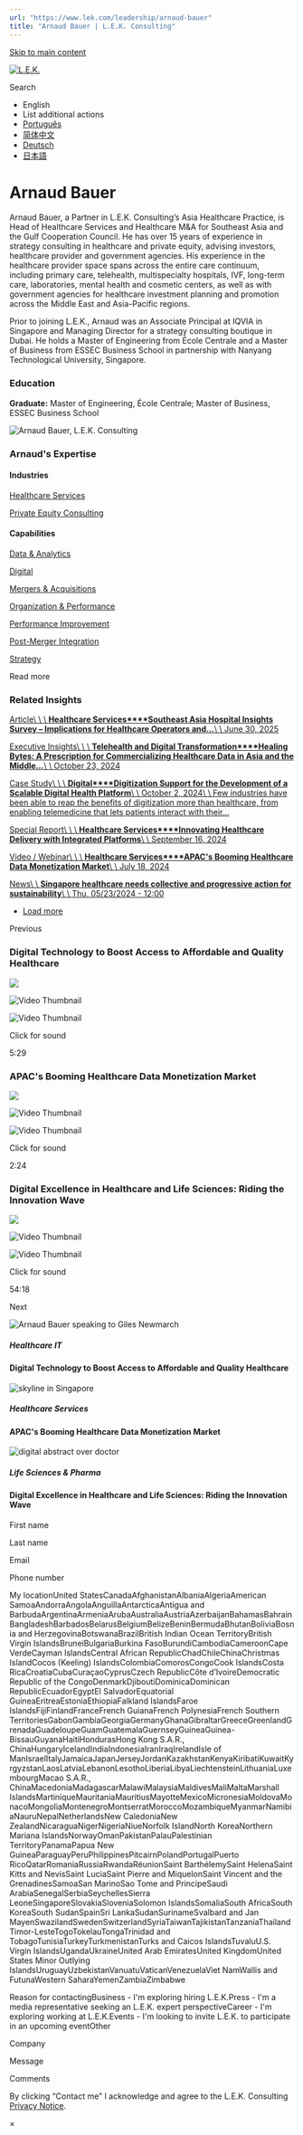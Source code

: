 ```yaml
---
url: "https://www.lek.com/leadership/arnaud-bauer"
title: "Arnaud Bauer | L.E.K. Consulting"
---
```


[Skip to main content](https://www.lek.com/leadership/arnaud-bauer#main-content)

[![L.E.K.](https://www.lek.com/themes/lek/images/new-logo.svg)](https://www.lek.com/ "L.E.K.")

Search

- English
- List additional actions
- [Português](https://www.lek.com/pt-br/lek-brazil)
- [简体中文](https://www.lek.com/zh-hant/lek-china)
- [Deutsch](https://www.lek.com/de/lek-germany)
- [日本語](https://www.lek.com/ja/lek-japan)

# Arnaud Bauer

Arnaud Bauer, a Partner in L.E.K. Consulting’s Asia Healthcare Practice, is Head of Healthcare Services and Healthcare M&A for Southeast Asia and the Gulf Cooperation Council. He has over 15 years of experience in strategy consulting in healthcare and private equity, advising investors, healthcare provider and government agencies. His experience in the healthcare provider space spans across the entire care continuum, including primary care, telehealth, multispecialty hospitals, IVF, long-term care, laboratories, mental health and cosmetic centers, as well as with government agencies for healthcare investment planning and promotion across the Middle East and Asia-Pacific regions.

Prior to joining L.E.K., Arnaud was an Associate Principal at IQVIA in Singapore and Managing Director for a strategy consulting boutique in Dubai. He holds a Master of Engineering from École Centrale and a Master of Business from ESSEC Business School in partnership with Nanyang Technological University, Singapore.

### Education

**Graduate:** Master of Engineering, École Centrale; Master of Business, ESSEC Business School

![Arnaud Bauer, L.E.K. Consulting](https://www.lek.com/sites/default/files/profile-images/arnaud-bauer_web.jpg)

### Arnaud's Expertise

#### Industries

[Healthcare Services](https://www.lek.com/industries/healthcare-services)

[Private Equity Consulting](https://www.lek.com/industries/private-equity-pe)

#### Capabilities

[Data & Analytics](https://www.lek.com/capabilities/data-analytics)

[Digital](https://www.lek.com/capabilities/digital)

[Mergers & Acquisitions](https://www.lek.com/capabilities/mergers-acquisitions)

[Organization & Performance](https://www.lek.com/capabilities/organization-performance)

[Performance Improvement](https://www.lek.com/capabilities/performance-improvement)

[Post-Merger Integration](https://www.lek.com/capabilities/organizational-strategy/post-merger-integration-pmi)

[Strategy](https://www.lek.com/capabilities/strategy)

Read more

### Related Insights

[Article\\
\\
\\
**Healthcare Services****Southeast Asia Hospital Insights Survey – Implications for Healthcare Operators and…**\\
\\
June 30, 2025](https://www.lek.com/insights/hea/sea/ar/southeast-asia-hospital-insights-survey-implications-healthcare-operators-and)

[Executive Insights\\
\\
\\
**Telehealth and Digital Transformation****Healing Bytes: A Prescription for Commercializing Healthcare Data in Asia and the Middle…**\\
\\
October 23, 2024](https://www.lek.com/insights/hea/sea/ei/healing-bytes-prescription-commercializing-healthcare-data-asia-and-middle-east)

[Case Study\\
\\
\\
**Digital****Digitization Support for the Development of a Scalable Digital Health Platform**\\
\\
October 2, 2024\\
\\
Few industries have been able to reap the benefits of digitization more than healthcare, from enabling telemedicine that lets patients interact with their…](https://www.lek.com/insights/dig/sea/cs/digitization-support-development-scalable-digital-health-platform)

[Special Report\\
\\
\\
**Healthcare Services****Innovating Healthcare Delivery with Integrated Platforms**\\
\\
September 16, 2024](https://www.lek.com/insights/hea/global/sr/innovating-healthcare-delivery-integrated-platforms)

[Video / Webinar\\
\\
\\
**Healthcare Services****APAC's Booming Healthcare Data Monetization Market**\\
\\
July 18, 2024](https://www.lek.com/insights/hea/sea/vd/apacs-booming-healthcare-data-monetization-market)

[News\\
\\
**Singapore healthcare needs collective and progressive action for sustainability**\\
\\
Thu, 05/23/2024 - 12:00](https://www.lek.com/press/singapore-healthcare-needs-collective-and-progressive-action-sustainability)

- [Load more](https://www.lek.com/leadership/arnaud-bauer?page=1 "Load more items")

Previous

### Digital Technology to Boost Access to Affordable and Quality Healthcare

![](https://fast.wistia.com/embed/medias/vmcffutfod/swatch)

![Video Thumbnail](https://fast.wistia.com/embed/medias/vmcffutfod/swatch)

![Video Thumbnail](https://embed-ssl.wistia.com/deliveries/6ad5ce01a87376f2266cee4a24289e9d.webp?image_crop_resized=960x540)

Click for sound

5:29

### APAC's Booming Healthcare Data Monetization Market

![](https://fast.wistia.com/embed/medias/hpezoppn4s/swatch)

![Video Thumbnail](https://fast.wistia.com/embed/medias/hpezoppn4s/swatch)

![Video Thumbnail](https://embed-ssl.wistia.com/deliveries/65848c07d7389711da5856a704ed16f8.webp?image_crop_resized=1920x1080)

Click for sound

2:24

### Digital Excellence in Healthcare and Life Sciences: Riding the Innovation Wave

![](https://fast.wistia.com/embed/medias/fyr0ul4bqd/swatch)

![Video Thumbnail](https://fast.wistia.com/embed/medias/fyr0ul4bqd/swatch)

![Video Thumbnail](https://embed-ssl.wistia.com/deliveries/afe14b303fbe08b393484d6e9b35fc68.webp?image_crop_resized=960x540)

Click for sound

54:18

Next

![Arnaud Bauer speaking to Giles Newmarch](https://www.lek.com/sites/default/files/teaser-images/arnaud-fireside_teaser.jpg)

##### Healthcare IT

#### Digital Technology to Boost Access to Affordable and Quality Healthcare

![skyline in Singapore](https://www.lek.com/sites/default/files/teaser-images/apac-booming-healthcare-teaser.jpg)

##### Healthcare Services

#### APAC's Booming Healthcare Data Monetization Market

![digital abstract over doctor](https://www.lek.com/sites/default/files/teaser-images/digital-excellence-innovation-teaser.png)

##### Life Sciences & Pharma

#### Digital Excellence in Healthcare and Life Sciences: Riding the Innovation Wave

First name

Last name

Email

Phone number

My locationUnited StatesCanadaAfghanistanAlbaniaAlgeriaAmerican SamoaAndorraAngolaAnguillaAntarcticaAntigua and BarbudaArgentinaArmeniaArubaAustraliaAustriaAzerbaijanBahamasBahrainBangladeshBarbadosBelarusBelgiumBelizeBeninBermudaBhutanBoliviaBosnia and HerzegovinaBotswanaBrazilBritish Indian Ocean TerritoryBritish Virgin IslandsBruneiBulgariaBurkina FasoBurundiCambodiaCameroonCape VerdeCayman IslandsCentral African RepublicChadChileChinaChristmas IslandCocos (Keeling) IslandsColombiaComorosCongoCook IslandsCosta RicaCroatiaCubaCuraçaoCyprusCzech RepublicCôte d’IvoireDemocratic Republic of the CongoDenmarkDjiboutiDominicaDominican RepublicEcuadorEgyptEl SalvadorEquatorial GuineaEritreaEstoniaEthiopiaFalkland IslandsFaroe IslandsFijiFinlandFranceFrench GuianaFrench PolynesiaFrench Southern TerritoriesGabonGambiaGeorgiaGermanyGhanaGibraltarGreeceGreenlandGrenadaGuadeloupeGuamGuatemalaGuernseyGuineaGuinea-BissauGuyanaHaitiHondurasHong Kong S.A.R., ChinaHungaryIcelandIndiaIndonesiaIranIraqIrelandIsle of ManIsraelItalyJamaicaJapanJerseyJordanKazakhstanKenyaKiribatiKuwaitKyrgyzstanLaosLatviaLebanonLesothoLiberiaLibyaLiechtensteinLithuaniaLuxembourgMacao S.A.R., ChinaMacedoniaMadagascarMalawiMalaysiaMaldivesMaliMaltaMarshall IslandsMartiniqueMauritaniaMauritiusMayotteMexicoMicronesiaMoldovaMonacoMongoliaMontenegroMontserratMoroccoMozambiqueMyanmarNamibiaNauruNepalNetherlandsNew CaledoniaNew ZealandNicaraguaNigerNigeriaNiueNorfolk IslandNorth KoreaNorthern Mariana IslandsNorwayOmanPakistanPalauPalestinian TerritoryPanamaPapua New GuineaParaguayPeruPhilippinesPitcairnPolandPortugalPuerto RicoQatarRomaniaRussiaRwandaRéunionSaint BarthélemySaint HelenaSaint Kitts and NevisSaint LuciaSaint Pierre and MiquelonSaint Vincent and the GrenadinesSamoaSan MarinoSao Tome and PrincipeSaudi ArabiaSenegalSerbiaSeychellesSierra LeoneSingaporeSlovakiaSloveniaSolomon IslandsSomaliaSouth AfricaSouth KoreaSouth SudanSpainSri LankaSudanSurinameSvalbard and Jan MayenSwazilandSwedenSwitzerlandSyriaTaiwanTajikistanTanzaniaThailandTimor-LesteTogoTokelauTongaTrinidad and TobagoTunisiaTurkeyTurkmenistanTurks and Caicos IslandsTuvaluU.S. Virgin IslandsUgandaUkraineUnited Arab EmiratesUnited KingdomUnited States Minor Outlying IslandsUruguayUzbekistanVanuatuVaticanVenezuelaViet NamWallis and FutunaWestern SaharaYemenZambiaZimbabwe

Reason for contactingBusiness - I'm exploring hiring L.E.K.Press - I'm a media representative seeking an L.E.K. expert perspectiveCareer - I'm exploring working at L.E.K.Events - I'm looking to invite L.E.K. to participate in an upcoming eventOther

Company

Message

Comments

By clicking “Contact me” I acknowledge and agree to the L.E.K. Consulting [Privacy Notice](https://www.lek.com/lek-consulting-privacy-policy).

×